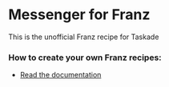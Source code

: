 # Messenger for Franz
This is the unofficial Franz recipe for Taskade

### How to create your own Franz recipes:
* [Read the documentation](https://github.com/meetfranz/plugins)
